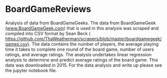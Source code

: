 # BoardGameReviews
Analysis of data from BoardGameGeeks.  The data from BoardGameGeek (www.BoardGameGeek.com) that is used in this analysis was scraped and compiled into CSV format by Sean Beck ( https://github.com/ThaWeatherman/scrapers/blob/master/boardgamegeek/games.csv).  The data contains the number of players, the average playing time it takes to complete one round of the board game, number of users ratings, and average ratings.  The analysis undertakes linear regression analysis to determine and predict average ratings of the board game.  This data was downloaded in 2015.  For the data analysis and write up please see the jupyter notebook file.
